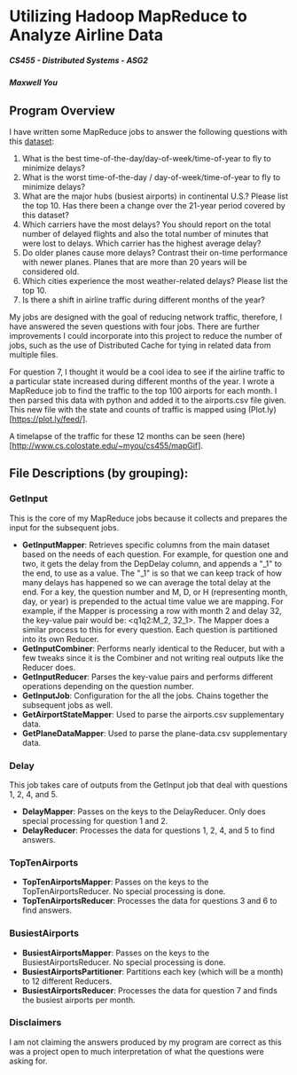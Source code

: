 # Utilizing Hadoop MapReduce to Analyze Airline Data

##### CS455 - Distributed Systems - ASG2

##### Maxwell You

## Program Overview
I have written some MapReduce jobs to answer the following questions with this [dataset](https://www.transtats.bts.gov/Fields.asp?Table_ID=236):

1. What is the best time-of-the-day/day-of-week/time-of-year to fly to minimize delays?
2. What is the worst time-of-the-day / day-of-week/time-of-year to fly to minimize delays?
3. What are the major hubs (busiest airports) in continental U.S.? Please list the top 10. Has
there been a change over the 21-year period covered by this dataset?
4. Which carriers have the most delays? You should report on the total number of delayed
flights and also the total number of minutes that were lost to delays. Which carrier has the
highest average delay?
5. Do older planes cause more delays? Contrast their on-time performance with newer planes.
Planes that are more than 20 years will be considered old.
6. Which cities experience the most weather-related delays? Please list the top 10.
7. Is there a shift in airline traffic during different months of the year?

My jobs are designed with the goal of reducing network traffic, therefore, I have answered the seven questions
with four jobs. There are further improvements I could incorporate into this project to reduce
the number of jobs, such as the use of Distributed Cache for tying in related data from multiple files.

For question 7, I thought it would be a cool idea to see if the airline traffic to a particular state increased during different months of the year. I wrote a MapReduce job to find the traffic to the top 100 airports for each month. I then parsed this data with python and added it to the airports.csv file given. This new file with the state and counts of traffic is mapped using (Plot.ly)[https://plot.ly/feed/].

A timelapse of the traffic for these 12 months can be seen (here)[http://www.cs.colostate.edu/~myou/cs455/mapGif].

## File Descriptions (by grouping):
### **GetInput**
  This is the core of my MapReduce jobs because it collects and prepares the input for the subsequent jobs.
  - **GetInputMapper**: Retrieves specific columns from the main dataset based on the needs of each question.
  For example, for question one and two, it gets the delay from the DepDelay column, and appends a "_1" to the end, to use as a value. The "_1" is so that we can keep track of how many delays has happened so we can average the total delay at the end. 
  For a key, the question number and M, D, or H (representing month, day, or year) is prepended to the actual time value we are
  mapping. For example, if the Mapper is processing a row with month 2 and delay 32, the key-value pair would be:
  <q1q2:M_2, 32_1>.
  The Mapper does a similar process to this for every question. Each question is partitioned into its own Reducer.
  - **GetInputCombiner**: Performs nearly identical to the Reducer, but with a few tweaks since it is the Combiner and not
  writing real outputs like the Reducer does.
  - **GetInputReducer**: Parses the key-value pairs and performs different operations depending on the question number.
  - **GetInputJob**: Configuration for the all the jobs. Chains together the subsequent jobs as well.
  - **GetAirportStateMapper**: Used to parse the airports.csv supplementary data.
  - **GetPlaneDataMapper**: Used to parse the plane-data.csv supplementary data.
### **Delay**
  This job takes care of outputs from the GetInput job that deal with questions 1, 2, 4, and 5.
  - **DelayMapper**: Passes on the keys to the DelayReducer. Only does special processing for question 1 and 2.
  - **DelayReducer**: Processes the data for questions 1, 2, 4, and 5 to find answers.
### **TopTenAirports**
  - **TopTenAirportsMapper**: Passes on the keys to the TopTenAirportsReducer. No special processing is done.
  - **TopTenAirportsReducer**: Processes the data for questions 3 and 6 to find answers.
### **BusiestAirports**
  - **BusiestAirportsMapper**: Passes on the keys to the BusiestAirportsReducer. No special processing is done.
  - **BusiestAirportsPartitioner**: Partitions each key (which will be a month) to 12 different Reducers.
  - **BusiestAirportsReducer**: Processes the data for question 7 and finds the busiest airports per month.

### **Disclaimers**
I am not claiming the answers produced by my program are correct as this was a project open to much interpretation of what the questions were asking for.

